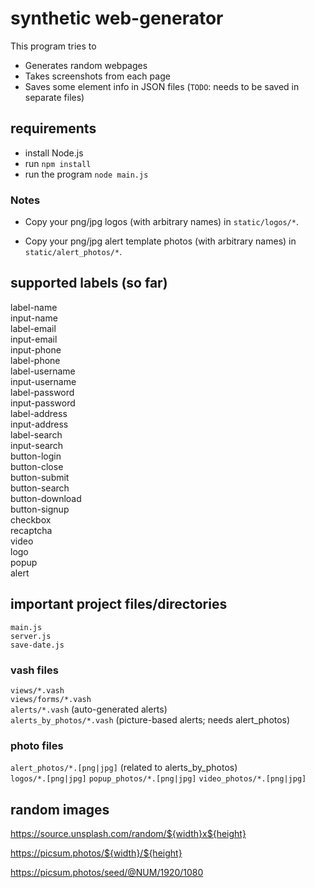 
# synthetic web-generator

This program tries to

* Generates random webpages
* Takes screenshots from each page
* Saves some element info in JSON files (`TODO`: needs to be saved in separate files)

## requirements

* install Node.js
* run `npm install`
* run the program `node main.js`

### Notes

* Copy your png/jpg logos (with arbitrary names) in `static/logos/*`.

* Copy your png/jpg alert template photos (with arbitrary names) in `static/alert_photos/*`.

## supported labels (so far)

label-name\
input-name\
label-email\
input-email\
input-phone\
label-phone\
label-username\
input-username\
label-password\
input-password\
label-address\
input-address\
label-search\
input-search\
button-login\
button-close\
button-submit\
button-search\
button-download\
button-signup\
checkbox\
recaptcha\
video\
logo\
popup\
alert

## important project files/directories

`main.js`\
`server.js`\
`save-date.js`

### vash files

`views/*.vash`\
`views/forms/*.vash`\
`alerts/*.vash` (auto-generated alerts)\
`alerts_by_photos/*.vash` (picture-based alerts; needs alert_photos)

### photo files

`alert_photos/*.[png|jpg]` (related to alerts_by_photos)\
`logos/*.[png|jpg]`
`popup_photos/*.[png|jpg]`
`video_photos/*.[png|jpg]`


## random images

<https://source.unsplash.com/random/${width}x${height}>

<https://picsum.photos/${width}/${height}>

<https://picsum.photos/seed/@NUM/1920/1080>
